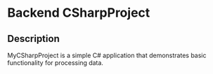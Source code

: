 # Backend CSharpProject

## Description
MyCSharpProject is a simple C# application that demonstrates basic functionality for processing data.

